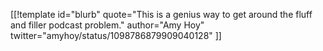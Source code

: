 [[!template id="blurb"
quote="This is a genius way to get around the fluff and filler podcast problem."
author="Amy Hoy"
twitter="amyhoy/status/1098786879909040128"
]]
